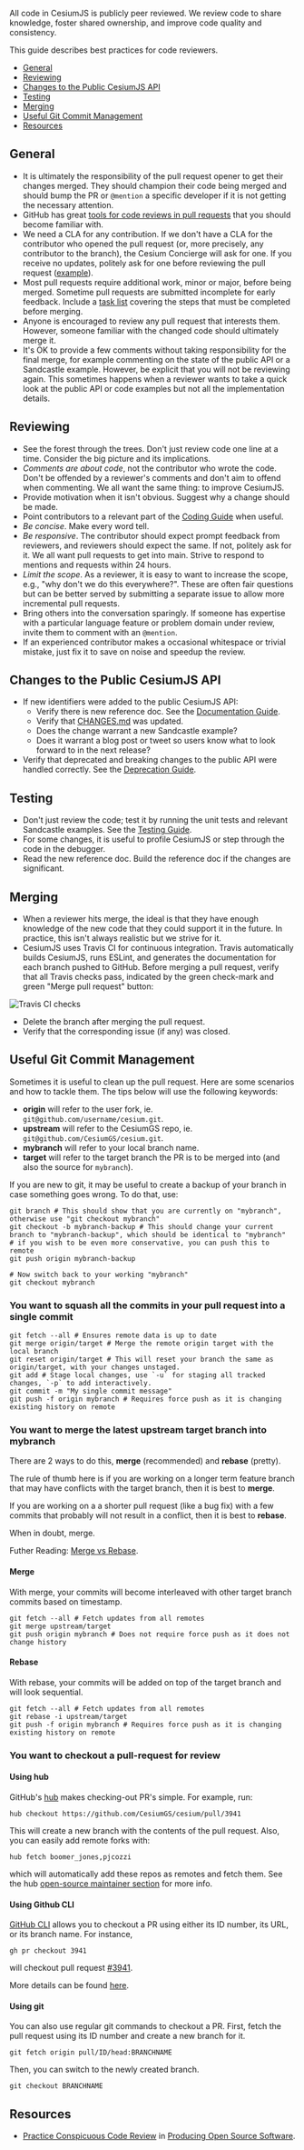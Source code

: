 All code in CesiumJS is publicly peer reviewed. We review code to share knowledge, foster shared ownership, and improve code quality and consistency.

This guide describes best practices for code reviewers.

- [General](#general)
- [Reviewing](#reviewing)
- [Changes to the Public CesiumJS API](#changes-to-the-public-cesium-api)
- [Testing](#testing)
- [Merging](#merging)
- [Useful Git Commit Management](#useful-git-commit-management)
- [Resources](#resources)

## General

- It is ultimately the responsibility of the pull request opener to get their changes merged. They should champion their code being merged and should bump the PR or `@mention` a specific developer if it is not getting the necessary attention.
- GitHub has great [tools for code reviews in pull requests](https://help.github.com/articles/using-pull-requests/#reviewing-proposed-changes) that you should become familiar with.
- We need a CLA for any contribution. If we don't have a CLA for the contributor who opened the pull request (or, more precisely, any contributor to the branch), the Cesium Concierge will ask for one. If you receive no updates, politely ask for one before reviewing the pull request ([example](https://github.com/CesiumGS/cesium/pull/2918#issuecomment-127805425)).
- Most pull requests require additional work, minor or major, before being merged. Sometime pull requests are submitted incomplete for early feedback. Include a [task list](https://github.com/blog/1375%0A-task-lists-in-gfm-issues-pulls-comments) covering the steps that must be completed before merging.
- Anyone is encouraged to review any pull request that interests them. However, someone familiar with the changed code should ultimately merge it.
- It's OK to provide a few comments without taking responsibility for the final merge, for example commenting on the state of the public API or a Sandcastle example. However, be explicit that you will not be reviewing again. This sometimes happens when a reviewer wants to take a quick look at the public API or code examples but not all the implementation details.

## Reviewing

- See the forest through the trees. Don't just review code one line at a time. Consider the big picture and its implications.
- _Comments are about code_, not the contributor who wrote the code. Don't be offended by a reviewer's comments and don't aim to offend when commenting. We all want the same thing: to improve CesiumJS.
- Provide motivation when it isn't obvious. Suggest why a change should be made.
- Point contributors to a relevant part of the [Coding Guide](../CodingGuide/README.md) when useful.
- _Be concise_. Make every word tell.
- _Be responsive_. The contributor should expect prompt feedback from reviewers, and reviewers should expect the same. If not, politely ask for it. We all want pull requests to get into main. Strive to respond to mentions and requests within 24 hours.
- _Limit the scope_. As a reviewer, it is easy to want to increase the scope, e.g., "why don't we do this everywhere?". These are often fair questions but can be better served by submitting a separate issue to allow more incremental pull requests.
- Bring others into the conversation sparingly. If someone has expertise with a particular language feature or problem domain under review, invite them to comment with an `@mention`.
- If an experienced contributor makes a occasional whitespace or trivial mistake, just fix it to save on noise and speedup the review.

## Changes to the Public CesiumJS API

- If new identifiers were added to the public CesiumJS API:
  - Verify there is new reference doc. See the [Documentation Guide](../CodingGuide/README.md).
  - Verify that [CHANGES.md](../../../CHANGES.md) was updated.
  - Does the change warrant a new Sandcastle example?
  - Does it warrant a blog post or tweet so users know what to look forward to in the next release?
- Verify that deprecated and breaking changes to the public API were handled correctly. See the [Deprecation Guide](../DeprecationGuide/README.md).

## Testing

- Don't just review the code; test it by running the unit tests and relevant Sandcastle examples. See the [Testing Guide](../TestingGuide/README.md).
- For some changes, it is useful to profile CesiumJS or step through the code in the debugger.
- Read the new reference doc. Build the reference doc if the changes are significant.

## Merging

- When a reviewer hits merge, the ideal is that they have enough knowledge of the new code that they could support it in the future. In practice, this isn't always realistic but we strive for it.
- CesiumJS uses Travis CI for continuous integration. Travis automatically builds CesiumJS, runs ESLint, and generates the documentation for each branch pushed to GitHub. Before merging a pull request, verify that all Travis checks pass, indicated by the green check-mark and green "Merge pull request" button:

![Travis CI checks](Travis.jpg)

- Delete the branch after merging the pull request.
- Verify that the corresponding issue (if any) was closed.

## Useful Git Commit Management

Sometimes it is useful to clean up the pull request. Here are some scenarios and how to tackle them.
The tips below will use the following keywords:

- **origin** will refer to the user fork, ie. `git@github.com/username/cesium.git`.
- **upstream** will refer to the CesiumGS repo, ie. `git@github.com/CesiumGS/cesium.git`.
- **mybranch** will refer to your local branch name.
- **target** will refer to the target branch the PR is to be merged into (and also the source for `mybranch`).

If you are new to git, it may be useful to create a backup of your branch in case something goes wrong.
To do that, use:

```
git branch # This should show that you are currently on "mybranch", otherwise use "git checkout mybranch"
git checkout -b mybranch-backup # This should change your current branch to "mybranch-backup", which should be identical to "mybranch"
# if you wish to be even more conservative, you can push this to remote
git push origin mybranch-backup

# Now switch back to your working "mybranch"
git checkout mybranch
```

### You want to squash all the commits in your pull request into a single commit

```
git fetch --all # Ensures remote data is up to date
git merge origin/target # Merge the remote origin target with the local branch
git reset origin/target # This will reset your branch the same as origin/target, with your changes unstaged.
git add # Stage local changes, use `-u` for staging all tracked changes, `-p` to add interactively.
git commit -m "My single commit message"
git push -f origin mybranch # Requires force push as it is changing existing history on remote
```

### You want to merge the latest upstream target branch into mybranch

There are 2 ways to do this, **merge** (recommended) and **rebase** (pretty).

The rule of thumb here is if you are working on a longer term feature branch that may have conflicts with the target branch, then it is best to **merge**.

If you are working on a a shorter pull request (like a bug fix) with a few commits that probably will not result in a conflict, then it is best to **rebase**.

When in doubt, merge.

Futher Reading: [Merge vs Rebase](https://www.derekgourlay.com/blog/git-when-to-merge-vs-when-to-rebase/).

#### Merge

With merge, your commits will become interleaved with other target branch commits based on timestamp.

```
git fetch --all # Fetch updates from all remotes
git merge upstream/target
git push origin mybranch # Does not require force push as it does not change history
```

#### Rebase

With rebase, your commits will be added on top of the target branch and will look sequential.

```
git fetch --all # Fetch updates from all remotes
git rebase -i upstream/target
git push -f origin mybranch # Requires force push as it is changing existing history on remote
```

### You want to checkout a pull-request for review

#### Using hub

GitHub's [hub](https://hub.github.com) makes checking-out PR's simple. For example, run:

`hub checkout https://github.com/CesiumGS/cesium/pull/3941`

This will create a new branch with the contents of the pull request. Also, you can easily add remote
forks with:

`hub fetch boomer_jones,pjcozzi`

which will automatically add these repos as remotes and fetch them. See the hub [open-source maintainer section](https://hub.github.com/#maintainer)
for more info.

#### Using Github CLI

[GitHub CLI](https://cli.github.com/) allows you to checkout a PR using either its ID number, its URL, or its branch name. For instance,

`gh pr checkout 3941`

will checkout pull request [#3941](https://github.com/CesiumGS/cesium/pull/3941).

More details can be found [here](https://cli.github.com/manual/gh_pr_checkout).

#### Using git

You can also use regular git commands to checkout a PR. First, fetch the pull request using its ID number and create a new branch for it.

`git fetch origin pull/ID/head:BRANCHNAME`

Then, you can switch to the newly created branch.

`git checkout BRANCHNAME`

## Resources

- [Practice Conspicuous Code Review](http://producingoss.com/en/producingoss.html#code-review) in [Producing Open Source Software](http://producingoss.com/).
